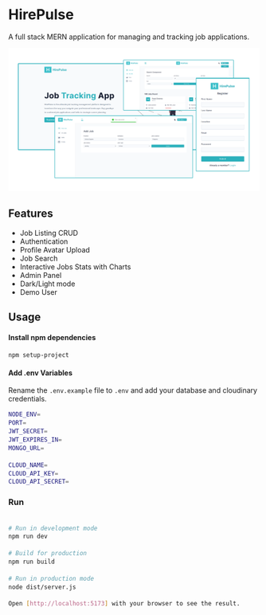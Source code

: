 # HirePulse

A full stack MERN application for managing and tracking job applications.

<img src="./public/images/project-overview.png" alt="hirepulse" />

## Features

- Job Listing CRUD
- Authentication
- Profile Avatar Upload
- Job Search
- Interactive Jobs Stats with Charts
- Admin Panel
- Dark/Light mode
- Demo User

## Usage

#### Install npm dependencies

```
npm setup-project
```

#### Add .env Variables

Rename the `.env.example` file to `.env` and add your database and cloudinary credentials.

```bash
NODE_ENV=
PORT=
JWT_SECRET=
JWT_EXPIRES_IN=
MONGO_URL=

CLOUD_NAME=
CLOUD_API_KEY=
CLOUD_API_SECRET=
```

### Run

```bash

# Run in development mode
npm run dev

# Build for production
npm run build

# Run in production mode
node dist/server.js

Open [http://localhost:5173] with your browser to see the result.
```
